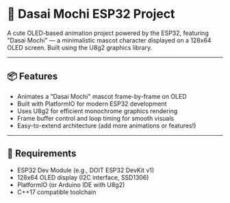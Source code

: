 # 🥯 Dasai Mochi ESP32 Project

A cute OLED-based animation project powered by the ESP32, featuring "Dasai Mochi" — a minimalistic mascot character displayed on a 128x64 OLED screen. Built using the U8g2 graphics library.

---

## 📦 Features

- Animates a "Dasai Mochi" mascot frame-by-frame on OLED
- Built with PlatformIO for modern ESP32 development
- Uses U8g2 for efficient monochrome graphics rendering
- Frame buffer control and loop timing for smooth visuals
- Easy-to-extend architecture (add more animations or features!)

---

## 🧰 Requirements

- ESP32 Dev Module (e.g., DOIT ESP32 DevKit v1)
- 128x64 OLED display (I2C interface, SSD1306)
- PlatformIO (or Arduino IDE with U8g2)
- C++17 compatible toolchain